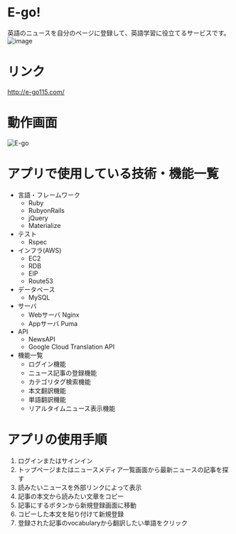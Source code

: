# E-go!
英語のニュースを自分のページに登録して、英語学習に役立てるサービスです。
![image](https://user-images.githubusercontent.com/54907440/72219612-60dc5480-358b-11ea-956f-d71d87d16b2f.png)
# リンク
http://e-go115.com/
# 動作画面
![E-go](https://user-images.githubusercontent.com/54907440/72409546-6a430800-37a9-11ea-842d-d649474859a6.gif)
# アプリで使用している技術・機能一覧
- 言語・フレームワーク
  - Ruby
  - RubyonRails
  - jQuery
  - Materialize
- テスト
  - Rspec
- インフラ(AWS)
  - EC2
  - RDB
  - EIP
  - Route53
- データベース
  - MySQL
- サーバ
  - Webサーバ Nginx
  - Appサーバ Puma
- API
  - NewsAPI
  - Google Cloud Translation API
- 機能一覧
  - ログイン機能
  - ニュース記事の登録機能
  - カテゴリタグ検索機能
  - 本文翻訳機能
  - 単語翻訳機能
  - リアルタイムニュース表示機能   
# アプリの使用手順
  1. ログインまたはサインイン
  2. トップページまたはニュースメディア一覧画面から最新ニュースの記事を探す
  3. 読みたいニュースを外部リンクによって表示
  4. 記事の本文から読みたい文章をコピー
  5. 記事にするボタンから新規登録画面に移動
  6. コピーした本文を貼り付けて新規登録
  7. 登録された記事のvocabularyから翻訳したい単語をクリック
